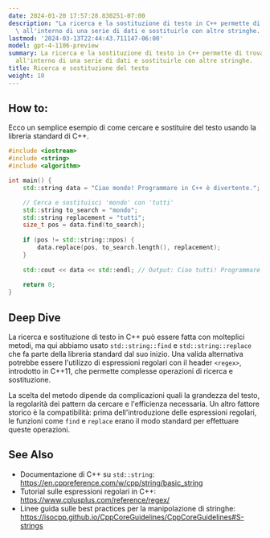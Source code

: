 ```yaml
---
date: 2024-01-20 17:57:28.830251-07:00
description: "La ricerca e la sostituzione di testo in C++ permette di trovare stringhe\
  \ all'interno di una serie di dati e sostituirle con altre stringhe. I\u2026"
lastmod: '2024-03-13T22:44:43.711147-06:00'
model: gpt-4-1106-preview
summary: La ricerca e la sostituzione di testo in C++ permette di trovare stringhe
  all'interno di una serie di dati e sostituirle con altre stringhe.
title: Ricerca e sostituzione del testo
weight: 10
---
```


## How to:
Ecco un semplice esempio di come cercare e sostituire del testo usando la libreria standard di C++.

```C++
#include <iostream>
#include <string>
#include <algorithm>

int main() {
    std::string data = "Ciao mondo! Programmare in C++ è divertente.";

    // Cerca e sostituisci 'mondo' con 'tutti'
    std::string to_search = "mondo";
    std::string replacement = "tutti";
    size_t pos = data.find(to_search);
    
    if (pos != std::string::npos) {
        data.replace(pos, to_search.length(), replacement);
    }
    
    std::cout << data << std::endl; // Output: Ciao tutti! Programmare in C++ è divertente.
    
    return 0;
}
```

## Deep Dive
La ricerca e sostituzione di testo in C++ può essere fatta con molteplici metodi, ma qui abbiamo usato `std::string::find` e `std::string::replace` che fa parte della libreria standard dal suo inizio. Una valida alternativa potrebbe essere l'utilizzo di espressioni regolari con il header `<regex>`, introdotto in C++11, che permette complesse operazioni di ricerca e sostituzione.

La scelta del metodo dipende da complicazioni quali la grandezza del testo, la regolarità dei pattern da cercare e l'efficienza necessaria. Un altro fattore storico è la compatibilità: prima dell'introduzione delle espressioni regolari, le funzioni come `find` e `replace` erano il modo standard per effettuare queste operazioni.

## See Also
- Documentazione di C++ su `std::string`: https://en.cppreference.com/w/cpp/string/basic_string
- Tutorial sulle espressioni regolari in C++: https://www.cplusplus.com/reference/regex/
- Linee guida sulle best practices per la manipolazione di stringhe: https://isocpp.github.io/CppCoreGuidelines/CppCoreGuidelines#S-strings
